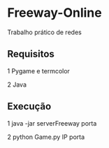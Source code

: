 # Freeway-Online
Trabalho prático de redes
## Requisitos
  1 Pygame e termcolor
  
  2 Java
## Execução

  1 java -jar serverFreeway porta
  
  2 python Game.py IP porta
